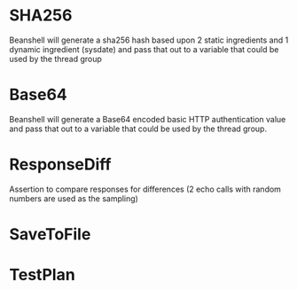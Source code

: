 # SHA256
Beanshell will generate a sha256 hash based upon 2 static ingredients and 1 dynamic ingredient (sysdate) and pass that out to a variable that could be used by the thread group

# Base64
Beanshell will generate a Base64 encoded basic HTTP authentication value and pass that out to a variable that could be used by the thread group.

# ResponseDiff
Assertion to compare responses for differences (2 echo calls with random numbers are used as the sampling)

# SaveToFile

# TestPlan
